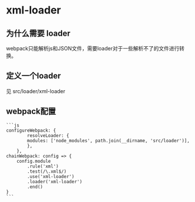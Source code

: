 # xml-loader

## 为什么需要 loader

webpack只能解析js和JSON文件，需要loader对于一些解析不了的文件进行转换。

## 定义一个loader

见 src/loader/xml-loader

## webpack配置

    ```js
    configureWebpack: {
            resolveLoader: {
            modules: ['node_modules', path.join(__dirname, 'src/loader')],
            },
        },
    chainWebpack: config => {
        config.module
            .rule('xml')
            .test(/\.xml$/)
            .use('xml-loader')
            .loader('xml-loader')
            .end()
    }
    ```
